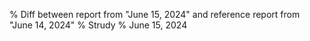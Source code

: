 % Diff between report from "June 15, 2024" and reference report from "June 14, 2024"
% Strudy
% June 15, 2024


